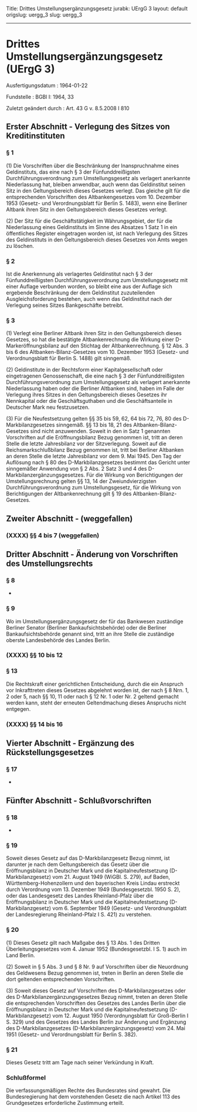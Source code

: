 Title: Drittes Umstellungsergänzungsgesetz
jurabk: UErgG 3
layout: default
origslug: uergg_3
slug: uergg_3

---

# Drittes Umstellungsergänzungsgesetz (UErgG 3)

Ausfertigungsdatum
:   1964-01-22

Fundstelle
:   BGBl I: 1964, 33

Zuletzt geändert durch
:   Art. 43 G v. 8.5.2008 I 810


## Erster Abschnitt - Verlegung des Sitzes von Kreditinstituten



### § 1

(1) Die Vorschriften über die Beschränkung der Inanspruchnahme eines
Geldinstituts, das eine nach § 3 der Fünfunddreißigsten
Durchführungsverordnung zum Umstellungsgesetz als verlagert anerkannte
Niederlassung hat, bleiben anwendbar, auch wenn das Geldinstitut
seinen Sitz in den Geltungsbereich dieses Gesetzes verlegt. Das
gleiche gilt für die entsprechenden Vorschriften des Altbankengesetzes
vom 10. Dezember 1953 (Gesetz- und Verordnungsblatt für Berlin S.
1483), wenn eine Berliner Altbank ihren Sitz in den Geltungsbereich
dieses Gesetzes verlegt.

(2) Der Sitz für die Geschäftstätigkeit im Währungsgebiet, der für die
Niederlassung eines Geldinstituts im Sinne des Absatzes 1 Satz 1 in
ein öffentliches Register eingetragen worden ist, ist nach Verlegung
des Sitzes des Geldinstituts in den Geltungsbereich dieses Gesetzes
von Amts wegen zu löschen.


### § 2

Ist die Anerkennung als verlagertes Geldinstitut nach § 3 der
Fünfunddreißigsten Durchführungsverordnung zum Umstellungsgesetz mit
einer Auflage verbunden worden, so bleibt eine aus der Auflage sich
ergebende Beschränkung der dem Geldinstitut zuzuteilenden
Ausgleichsforderung bestehen, auch wenn das Geldinstitut nach der
Verlegung seines Sitzes Bankgeschäfte betreibt.


### § 3

(1) Verlegt eine Berliner Altbank ihren Sitz in den Geltungsbereich
dieses Gesetzes, so hat die bestätigte Altbankenrechnung die Wirkung
einer D-Markeröffnungsbilanz auf den Stichtag der Altbankenrechnung. §
12 Abs. 3 bis 6 des Altbanken-Bilanz-Gesetzes vom 10. Dezember 1953
(Gesetz- und Verordnungsblatt für Berlin S. 1488) gilt sinngemäß.

(2) Geldinstitute in der Rechtsform einer Kapitalgesellschaft oder
eingetragenen Genossenschaft, die eine nach § 3 der Fünfunddreißigsten
Durchführungsverordnung zum Umstellungsgesetz als verlagert anerkannte
Niederlassung haben oder die Berliner Altbanken sind, haben im Falle
der Verlegung ihres Sitzes in den Geltungsbereich dieses Gesetzes ihr
Nennkapital oder die Geschäftsguthaben und die Geschäftsanteile in
Deutscher Mark neu festzusetzen.

(3) Für die Neufestsetzung gelten §§ 35 bis
59,              62, 64 bis 72, 76, 80 des D-Markbilanzgesetzes
sinngemäß. §§ 13 bis 18, 21 des Altbanken-Bilanz-Gesetzes sind nicht
anzuwenden. Soweit in den in Satz 1 genannten Vorschriften auf die
Eröffnungsbilanz Bezug genommen ist, tritt an deren Stelle die letzte
Jahresbilanz vor der Sitzverlegung. Soweit auf die
Reichsmarkschlußbilanz Bezug genommen ist, tritt bei Berliner
Altbanken an deren Stelle die letzte Jahresbilanz vor dem 9. Mai 1945.
Den Tag der Auflösung nach § 80 des D-Markbilanzgesetzes bestimmt das
Gericht unter sinngemäßer Anwendung von § 2 Abs. 2 Satz 3 und 4 des
D-Markbilanzergänzungsgesetzes. Für die Wirkung von Berichtigungen der
Umstellungsrechnung gelten §§ 13, 14 der Zweiundvierzigsten
Durchführungsverordnung zum Umstellungsgesetz, für die Wirkung von
Berichtigungen der Altbankenrechnung gilt § 19 des Altbanken-Bilanz-
Gesetzes.


## Zweiter Abschnitt - (weggefallen)



### (XXXX) §§ 4 bis 7 (weggefallen)



## Dritter Abschnitt - Änderung von Vorschriften des Umstellungsrechts



### § 8

-


### § 9

Wo im Umstellungsergänzungsgesetz der für das Bankwesen zuständige
Berliner Senator (Berliner Bankaufsichtsbehörde) oder die Berliner
Bankaufsichtsbehörde genannt sind, tritt an ihre Stelle die zuständige
oberste Landesbehörde des Landes Berlin.


### (XXXX) §§ 10 bis 12



### § 13

Die Rechtskraft einer gerichtlichen Entscheidung, durch die ein
Anspruch vor Inkrafttreten dieses Gesetzes abgelehnt worden ist, der
nach § 8 Nrn. 1, 2 oder 5, nach §§ 10, 11 oder nach § 12 Nr. 1 oder
Nr. 2 geltend gemacht werden kann, steht der erneuten Geltendmachung
dieses Anspruchs nicht entgegen.


### (XXXX) §§ 14 bis 16



## Vierter Abschnitt - Ergänzung des Rückstellungsgesetzes



### § 17

-


## Fünfter Abschnitt - Schlußvorschriften



### § 18

-


### § 19

Soweit dieses Gesetz auf das D-Markbilanzgesetz Bezug nimmt, ist
darunter je nach dem Geltungsbereich das Gesetz über die
Eröffnungsbilanz in Deutscher Mark und die Kapitalneufestsetzung
(D-Markbilanzgesetz) vom 21. August 1949 (WiGBl. S. 279), auf Baden,
Württemberg-Hohenzollern und den bayerischen Kreis Lindau erstreckt
durch Verordnung vom 13. Dezember 1949 (Bundesgesetzbl. 1950 S. 2),
oder das Landesgesetz des Landes Rheinland-Pfalz über die
Eröffnungsbilanz in Deutscher Mark und die Kapitalneufestsetzung
(D-Markbilanzgesetz) vom 6. September 1949 (Gesetz- und
Verordnungsblatt der Landesregierung Rheinland-Pfalz I S. 421) zu
verstehen.


### § 20

(1) Dieses Gesetz gilt nach Maßgabe des § 13 Abs. 1 des Dritten
Überleitungsgesetzes vom 4. Januar 1952 (Bundesgesetzbl. I S. 1) auch
im Land Berlin.

(2) Soweit in § 5 Abs. 3 und § 8 Nr. 9 auf Vorschriften über die
Neuordnung des Geldwesens Bezug genommen ist, treten in Berlin an
deren Stelle die dort geltenden entsprechenden Vorschriften.

(3) Soweit dieses Gesetz auf Vorschriften des D-Markbilanzgesetzes
oder des D-Markbilanzergänzungsgesetzes Bezug nimmt, treten an deren
Stelle die entsprechenden Vorschriften des Gesetzes des Landes Berlin
über die Eröffnungsbilanz in Deutscher Mark und die
Kapitalneufestsetzung (D-Markbilanzgesetz) vom 12. August 1950
(Verordnungsblatt für Groß-Berlin I S. 329) und des Gesetzes des
Landes Berlin zur Änderung und Ergänzung des D-Markbilanzgesetzes
(D-Markbilanzergänzungsgesetz) vom 24. Mai 1951 (Gesetz- und
Verordnungsblatt für Berlin S. 382).


### § 21

Dieses Gesetz tritt am Tage nach seiner Verkündung in Kraft.


### Schlußformel

Die verfassungsmäßigen Rechte des Bundesrates sind gewahrt.
Die Bundesregierung hat dem vorstehenden Gesetz die nach Artikel 113
des Grundgesetzes erforderliche Zustimmung erteilt.

